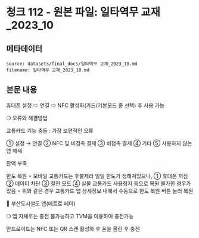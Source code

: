# 청크 112 - 원본 파일: 일타역무 교재_2023_10

## 메타데이터

```
source: datasets/final_docs/일타역무 교재_2023_10.md
filename: 일타역무 교재_2023_10.md
```

## 본문 내용

휴대폰 설정 ⇨ 연결 ⇨ NFC 활성화(카드/기본모드 중 선택) 후 사용 가능

❍ 오류와 해결방법

교통카드 기능 충돌 : 가장 보편적인 오류

① 설정 → 연결 ② NFC 및 비접촉 결제 ③ 비접촉 결제 ④ 기타 ⑤ 사용하지 않는 앱 해제

잔액 부족

한도 복원 ∘ 모바일 교통카드는 후불제라 일일 한도가 정해져있으나,  ① 휴대폰 꺼짐  ② 데이터 차단  ③ 절전 모드  ④ 실물 교통카드 사용정지 등으로 복원 불가한 경우가 있음  ∘ 위와 같은 경우 교통카드 앱 상세정보 내에서 수동으로 한도 복원  버튼 눌러 복원

󰊳 부산도시철도 앱(메트로 페이)

❍ 앱 자체로는 충전 불가능하고 TVM을 이용하여 충전가능

안드로이드는 NFC 또는 QR 스캔 활성화 후 폰을 올린 후 충전